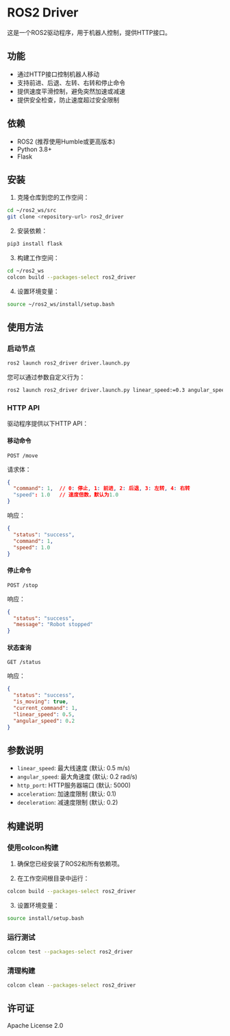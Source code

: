 # ROS2 Driver

这是一个ROS2驱动程序，用于机器人控制，提供HTTP接口。

## 功能

- 通过HTTP接口控制机器人移动
- 支持前进、后退、左转、右转和停止命令
- 提供速度平滑控制，避免突然加速或减速
- 提供安全检查，防止速度超过安全限制

## 依赖

- ROS2 (推荐使用Humble或更高版本)
- Python 3.8+
- Flask

## 安装

1. 克隆仓库到您的工作空间：

```bash
cd ~/ros2_ws/src
git clone <repository-url> ros2_driver
```

2. 安装依赖：

```bash
pip3 install flask
```

3. 构建工作空间：

```bash
cd ~/ros2_ws
colcon build --packages-select ros2_driver
```

4. 设置环境变量：

```bash
source ~/ros2_ws/install/setup.bash
```

## 使用方法

### 启动节点

```bash
ros2 launch ros2_driver driver.launch.py
```

您可以通过参数自定义行为：

```bash
ros2 launch ros2_driver driver.launch.py linear_speed:=0.3 angular_speed:=0.1 http_port:=8080
```

### HTTP API

驱动程序提供以下HTTP API：

#### 移动命令

```
POST /move
```

请求体：

```json
{
  "command": 1,  // 0: 停止, 1: 前进, 2: 后退, 3: 左转, 4: 右转
  "speed": 1.0   // 速度倍数，默认为1.0
}
```

响应：

```json
{
  "status": "success",
  "command": 1,
  "speed": 1.0
}
```

#### 停止命令

```
POST /stop
```

响应：

```json
{
  "status": "success",
  "message": "Robot stopped"
}
```

#### 状态查询

```
GET /status
```

响应：

```json
{
  "status": "success",
  "is_moving": true,
  "current_command": 1,
  "linear_speed": 0.5,
  "angular_speed": 0.2
}
```

## 参数说明

- `linear_speed`: 最大线速度 (默认: 0.5 m/s)
- `angular_speed`: 最大角速度 (默认: 0.2 rad/s)
- `http_port`: HTTP服务器端口 (默认: 5000)
- `acceleration`: 加速度限制 (默认: 0.1)
- `deceleration`: 减速度限制 (默认: 0.2)

## 构建说明

### 使用colcon构建

1. 确保您已经安装了ROS2和所有依赖项。

2. 在工作空间根目录中运行：

```bash
colcon build --packages-select ros2_driver
```

3. 设置环境变量：

```bash
source install/setup.bash
```

### 运行测试

```bash
colcon test --packages-select ros2_driver
```

### 清理构建

```bash
colcon clean --packages-select ros2_driver
```

## 许可证

Apache License 2.0 